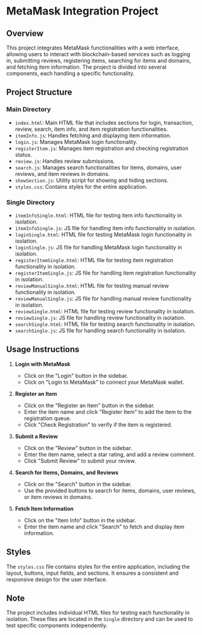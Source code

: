 
# MetaMask Integration Project

## Overview

This project integrates MetaMask functionalities with a web interface, allowing users to interact with blockchain-based services such as logging in, submitting reviews, registering items, searching for items and domains, and fetching item information. The project is divided into several components, each handling a specific functionality.

## Project Structure

### Main Directory
- `index.html`: Main HTML file that includes sections for login, transaction, review, search, item info, and item registration functionalities.
- `itemInfo.js`: Handles fetching and displaying item information.
- `login.js`: Manages MetaMask login functionality.
- `registerItem.js`: Manages item registration and checking registration status.
- `review.js`: Handles review submissions.
- `search.js`: Manages search functionalities for items, domains, user reviews, and item reviews in domains.
- `showSection.js`: Utility script for showing and hiding sections.
- `styles.css`: Contains styles for the entire application.

### Single Directory
- `itemInfoSingle.html`: HTML file for testing item info functionality in isolation.
- `itemInfoSingle.js`: JS file for handling item info functionality in isolation.
- `loginSingle.html`: HTML file for testing MetaMask login functionality in isolation.
- `loginSingle.js`: JS file for handling MetaMask login functionality in isolation.
- `registerItemSingle.html`: HTML file for testing item registration functionality in isolation.
- `registerItemSingle.js`: JS file for handling item registration functionality in isolation.
- `reviewManualSingle.html`: HTML file for testing manual review functionality in isolation.
- `reviewManualSingle.js`: JS file for handling manual review functionality in isolation.
- `reviewSingle.html`: HTML file for testing review functionality in isolation.
- `reviewSingle.js`: JS file for handling review functionality in isolation.
- `searchSingle.html`: HTML file for testing search functionality in isolation.
- `searchSingle.js`: JS file for handling search functionality in isolation.

## Usage Instructions

1. **Login with MetaMask**
    - Click on the "Login" button in the sidebar.
    - Click on "Login to MetaMask" to connect your MetaMask wallet.

2. **Register an Item**
    - Click on the "Register an Item" button in the sidebar.
    - Enter the item name and click "Register Item" to add the item to the registration queue.
    - Click "Check Registration" to verify if the item is registered.

3. **Submit a Review**
    - Click on the "Review" button in the sidebar.
    - Enter the item name, select a star rating, and add a review comment.
    - Click "Submit Review" to submit your review.

4. **Search for Items, Domains, and Reviews**
    - Click on the "Search" button in the sidebar.
    - Use the provided buttons to search for items, domains, user reviews, or item reviews in domains.

5. **Fetch Item Information**
    - Click on the "Item Info" button in the sidebar.
    - Enter the item name and click "Search" to fetch and display item information.

## Styles

The `styles.css` file contains styles for the entire application, including the layout, buttons, input fields, and sections. It ensures a consistent and responsive design for the user interface.

## Note

The project includes individual HTML files for testing each functionality in isolation. These files are located in the `Single` directory and can be used to test specific components independently.
